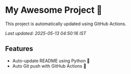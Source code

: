 # My Awesome Project 🚀

This project is automatically updated using GitHub Actions.

_Last updated: 2025-05-13 04:50:16 IST_

## Features
- Auto-update README using Python 🐍
- Auto Git push with GitHub Actions 🤖
